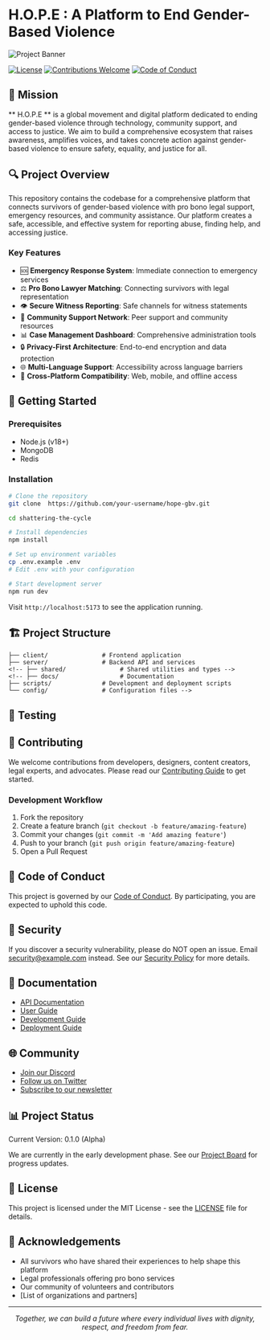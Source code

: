 #  H.O.P.E : A Platform to End Gender-Based Violence


![Project Banner](https://example.com/path/to/banner.png)

[![License](https://img.shields.io/badge/license-MIT-blue.svg)](LICENSE)
[![Contributions Welcome](https://img.shields.io/badge/contributions-welcome-brightgreen.svg)](CONTRIBUTING.md)
[![Code of Conduct](https://img.shields.io/badge/code%20of%20conduct-1.0-ff69b4.svg)](CODE_OF_CONDUCT.md)

## 🌟 Mission

** H.O.P.E ** is a global movement and digital platform dedicated to ending gender-based violence through technology, community support, and access to justice. We aim to build a comprehensive ecosystem that raises awareness, amplifies voices, and takes concrete action against gender-based violence to ensure safety, equality, and justice for all.

## 🔍 Project Overview

This repository contains the codebase for a comprehensive platform that connects survivors of gender-based violence with pro bono legal support, emergency resources, and community assistance. Our platform creates a safe, accessible, and effective system for reporting abuse, finding help, and accessing justice.

### Key Features

- 🆘 **Emergency Response System**: Immediate connection to emergency services
- ⚖️ **Pro Bono Lawyer Matching**: Connecting survivors with legal representation
- 👁️ **Secure Witness Reporting**: Safe channels for witness statements
- 🤝 **Community Support Network**: Peer support and community resources
- 📊 **Case Management Dashboard**: Comprehensive administration tools
- 🔒 **Privacy-First Architecture**: End-to-end encryption and data protection
- 🌐 **Multi-Language Support**: Accessibility across language barriers
- 📱 **Cross-Platform Compatibility**: Web, mobile, and offline access

## 🚀 Getting Started

### Prerequisites

- Node.js (v18+)
- MongoDB
- Redis


### Installation

```bash
# Clone the repository
git clone  https://github.com/your-username/hope-gbv.git

cd shattering-the-cycle

# Install dependencies
npm install

# Set up environment variables
cp .env.example .env
# Edit .env with your configuration

# Start development server
npm run dev
```

Visit `http://localhost:5173` to see the application running.

## 🏗️ Project Structure

```
├── client/               # Frontend application
├── server/               # Backend API and services
<!-- ├── shared/               # Shared utilities and types -->
<!-- ├── docs/                 # Documentation
├── scripts/              # Development and deployment scripts
└── config/               # Configuration files -->
```

## 🧪 Testing

<!-- ```bash
# Run all tests
npm test

# Run specific test suite
npm test -- --suite=auth

# Run with coverage report
npm run test:coverage
``` -->

## 🤝 Contributing

We welcome contributions from developers, designers, content creators, legal experts, and advocates. Please read our [Contributing Guide](CONTRIBUTING.md) to get started.

### Development Workflow

1. Fork the repository
2. Create a feature branch (`git checkout -b feature/amazing-feature`)
3. Commit your changes (`git commit -m 'Add amazing feature'`)
4. Push to your branch (`git push origin feature/amazing-feature`)
5. Open a Pull Request

## 📜 Code of Conduct

This project is governed by our [Code of Conduct](). By participating, you are expected to uphold this code.

## 🔐 Security

If you discover a security vulnerability, please do NOT open an issue. Email security@example.com instead. See our [Security Policy](SECURITY.md) for more details.

## 📖 Documentation

- [API Documentation](docs/api/README.md)
- [User Guide](docs/user-guide/README.md)
- [Development Guide](docs/development/README.md)
- [Deployment Guide](docs/deployment/README.md)

## 🌐 Community

- [Join our Discord](https://discord.gg/example)
- [Follow us on Twitter](https://twitter.com/example)
- [Subscribe to our newsletter](https://example.com/newsletter)

## 📊 Project Status

Current Version: 0.1.0 (Alpha)

We are currently in the early development phase. See our [Project Board](https://github.com/orgs/your-org/projects/1) for progress updates.

## 📄 License

This project is licensed under the MIT License - see the [LICENSE](LICENSE) file for details.

## 🙏 Acknowledgements

- All survivors who have shared their experiences to help shape this platform
- Legal professionals offering pro bono services
- Our community of volunteers and contributors
- [List of organizations and partners]

---

<p align="center">
  <i>Together, we can build a future where every individual lives with dignity, respect, and freedom from fear.</i>
</p>